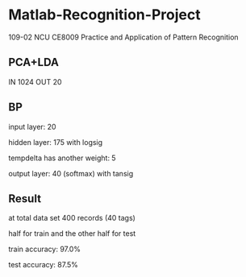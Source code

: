 # Matlab-Recognition-Project

109-02 NCU CE8009 Practice and Application of Pattern Recognition

## PCA+LDA

IN 1024
OUT 20

## BP

input layer: 20

hidden layer: 175
with logsig

tempdelta has another weight: 5

output layer: 40 (softmax)
with tansig

## Result

at total data set 400 records (40 tags)

half for train and the other half for test

train accuracy: 97.0%

test accuracy: 87.5%
